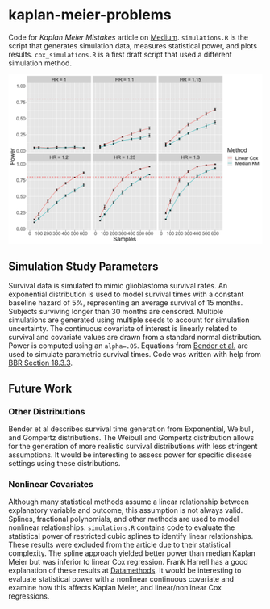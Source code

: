# kaplan-meier-problems
Code for *Kaplan Meier Mistakes* article on [Medium](https://towardsdatascience.com/kaplan-meier-mistakes-48cd9e168b09).
`simulations.R` is the script that generates simulation data, measures statistical power, and plots results.
`cox_simulations.R` is a first draft script that used a different simulation method.

![](power_plot_medium.png)

## Simulation Study Parameters
Survival data is simulated to mimic glioblastoma survival rates.
An exponential distribution is used to model survival times with a
constant baseline hazard of 5%, representing an average survival
of 15 months. Subjects surviving longer than 30 months are censored.
Multiple simulations are generated using multiple seeds to account
for simulation uncertainty. The continuous covariate of interest is
linearly related to survival and covariate values are drawn from a standard
normal distribution. Power is computed using an `alpha=.05`. Equations from 
[Bender et al.](https://onlinelibrary.wiley.com/doi/abs/10.1002/sim.2059)
are used to simulate parametric survival times. Code was written with 
help from [BBR Section 18.3.3](http://hbiostat.org/doc/bbr.pdf).
## Future Work
### Other Distributions
Bender et al describes survival time generation from Exponential, Weibull,
and Gompertz distributions. The Weibull and Gompertz distribution allows
for the generation of more realistic survival distributions with less
stringent assumptions. It would be interesting to assess power for
specific disease settings using these distributions.
### Nonlinear Covariates
Although many statistical methods assume a linear relationship
between explanatory variable and outcome, this assumption is
not always valid. Splines, fractional polynomials, and other methods
are used to model nonlinear relationships. `simulations.R` contains code
to evaluate the statistical power of restricted cubic splines to identify
linear relationships. These results were excluded from the article due to
their statistical complexity. The spline approach yielded better power than
median Kaplan Meier but was inferior to linear Cox regression. Frank Harrell
has a good explanation of these results at 
[Datamethods](https://discourse.datamethods.org/t/simulating-survival-data-to-evaluate-statistical-power-for-survival-analysis/2486). It would be interesting to evaluate statistical power
with a nonlinear continuous covariate and examine how this affects
Kaplan Meier, and linear/nonlinear Cox regressions.
